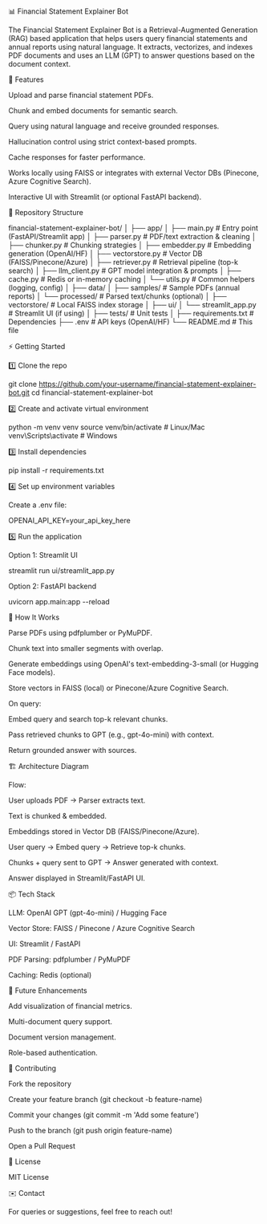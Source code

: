 📊 Financial Statement Explainer Bot

The Financial Statement Explainer Bot is a Retrieval-Augmented Generation (RAG) based application that helps users query financial statements and annual reports using natural language. It extracts, vectorizes, and indexes PDF documents and uses an LLM (GPT) to answer questions based on the document context.

🚀 Features

Upload and parse financial statement PDFs.

Chunk and embed documents for semantic search.

Query using natural language and receive grounded responses.

Hallucination control using strict context-based prompts.

Cache responses for faster performance.

Works locally using FAISS or integrates with external Vector DBs (Pinecone, Azure Cognitive Search).

Interactive UI with Streamlit (or optional FastAPI backend).

📂 Repository Structure

financial-statement-explainer-bot/
│
├── app/
│   ├── main.py                  # Entry point (FastAPI/Streamlit app)
│   ├── parser.py                # PDF/text extraction & cleaning
│   ├── chunker.py               # Chunking strategies
│   ├── embedder.py              # Embedding generation (OpenAI/HF)
│   ├── vectorstore.py           # Vector DB (FAISS/Pinecone/Azure)
│   ├── retriever.py             # Retrieval pipeline (top-k search)
│   ├── llm_client.py            # GPT model integration & prompts
│   ├── cache.py                 # Redis or in-memory caching
│   └── utils.py                 # Common helpers (logging, config)
│
├── data/
│   ├── samples/                  # Sample PDFs (annual reports)
│   └── processed/                # Parsed text/chunks (optional)
│
├── vectorstore/                  # Local FAISS index storage
│
├── ui/
│   └── streamlit_app.py          # Streamlit UI (if using)
│
├── tests/                        # Unit tests
│
├── requirements.txt              # Dependencies
├── .env                          # API keys (OpenAI/HF)
└── README.md                     # This file

⚡ Getting Started

1️⃣ Clone the repo

git clone https://github.com/your-username/financial-statement-explainer-bot.git
cd financial-statement-explainer-bot

2️⃣ Create and activate virtual environment

python -m venv venv
source venv/bin/activate   # Linux/Mac
venv\Scripts\activate      # Windows

3️⃣ Install dependencies

pip install -r requirements.txt

4️⃣ Set up environment variables

Create a .env file:

OPENAI_API_KEY=your_api_key_here

5️⃣ Run the application

Option 1: Streamlit UI

streamlit run ui/streamlit_app.py

Option 2: FastAPI backend

uvicorn app.main:app --reload

🧠 How It Works

Parse PDFs using pdfplumber or PyMuPDF.

Chunk text into smaller segments with overlap.

Generate embeddings using OpenAI's text-embedding-3-small (or Hugging Face models).

Store vectors in FAISS (local) or Pinecone/Azure Cognitive Search.

On query:

Embed query and search top-k relevant chunks.

Pass retrieved chunks to GPT (e.g., gpt-4o-mini) with context.

Return grounded answer with sources.

🏗️ Architecture Diagram



Flow:

User uploads PDF → Parser extracts text.

Text is chunked & embedded.

Embeddings stored in Vector DB (FAISS/Pinecone/Azure).

User query → Embed query → Retrieve top-k chunks.

Chunks + query sent to GPT → Answer generated with context.

Answer displayed in Streamlit/FastAPI UI.

📦 Tech Stack

LLM: OpenAI GPT (gpt-4o-mini) / Hugging Face

Vector Store: FAISS / Pinecone / Azure Cognitive Search

UI: Streamlit / FastAPI

PDF Parsing: pdfplumber / PyMuPDF

Caching: Redis (optional)

🌟 Future Enhancements

Add visualization of financial metrics.

Multi-document query support.

Document version management.

Role-based authentication.

🤝 Contributing

Fork the repository

Create your feature branch (git checkout -b feature-name)

Commit your changes (git commit -m 'Add some feature')

Push to the branch (git push origin feature-name)

Open a Pull Request

📜 License

MIT License

✉️ Contact

For queries or suggestions, feel free to reach out!
